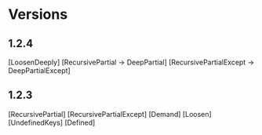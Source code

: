 # Versions

## 1.2.4

[LoosenDeeply]
[RecursivePartial -> DeepPartial]
[RecursivePartialExcept -> DeepPartialExcept]

## 1.2.3

[RecursivePartial]
[RecursivePartialExcept]
[Demand]
[Loosen]
[UndefinedKeys]
[Defined]
